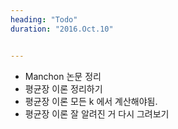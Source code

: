 ```yaml
---
heading: "Todo"
duration: "2016.Oct.10"


---
```



* Manchon 논문 정리
* 평균장 이론 정리하기
* 평균장 이론 모든 k 에서 계산해야됨.
* 평균장 이론 잘 알려진 거 다시 그려보기
